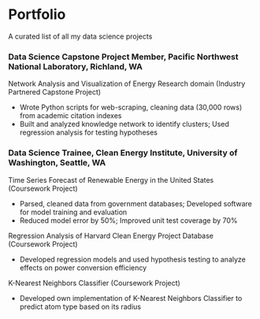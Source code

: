 # Portfolio
A curated list of all my data science projects

### Data Science Capstone Project Member, Pacific Northwest National Laboratory, Richland, WA

Network Analysis and Visualization of Energy Research domain (Industry Partnered Capstone Project)
-	Wrote Python scripts for web-scraping, cleaning data (30,000 rows) from academic citation indexes
-	Built and analyzed knowledge network to identify clusters; Used regression analysis for testing hypotheses

### Data Science Trainee, Clean Energy Institute, University of Washington, Seattle, WA

Time Series Forecast of Renewable Energy in the United States (Coursework Project)
-	Parsed, cleaned data from government databases; Developed software for model training and evaluation
-	Reduced model error by 50%; Improved unit test coverage by 70%

Regression Analysis of Harvard Clean Energy Project Database (Coursework Project)
-	Developed regression models and used hypothesis testing to analyze effects on power conversion efficiency

K-Nearest Neighbors Classifier (Coursework Project)
-	Developed own implementation of K-Nearest Neighbors Classifier to predict atom type based on its radius
